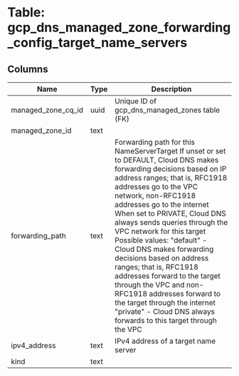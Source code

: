 
# Table: gcp_dns_managed_zone_forwarding_config_target_name_servers

## Columns
| Name        | Type           | Description  |
| ------------- | ------------- | -----  |
|managed_zone_cq_id|uuid|Unique ID of gcp_dns_managed_zones table (FK)|
|managed_zone_id|text||
|forwarding_path|text|Forwarding path for this NameServerTarget If unset or set to DEFAULT, Cloud DNS makes forwarding decisions based on IP address ranges; that is, RFC1918 addresses go to the VPC network, non-RFC1918 addresses go to the internet When set to PRIVATE, Cloud DNS always sends queries through the VPC network for this target  Possible values:   "default" - Cloud DNS makes forwarding decisions based on address ranges; that is, RFC1918 addresses forward to the target through the VPC and non-RFC1918 addresses forward to the target through the internet   "private" - Cloud DNS always forwards to this target through the VPC|
|ipv4_address|text|IPv4 address of a target name server|
|kind|text||
